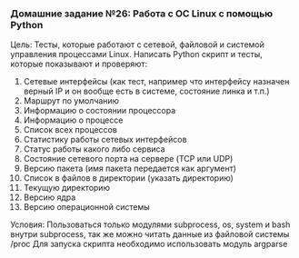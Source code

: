 ### Домашние задание №26: Работа с ОС Linux с помощью Python
Цель: Тесты, которые работают с сетевой, файловой и системой управления процессами Linux.
Написать Python скрипт и тесты, которые показывают и проверяют:
1. Сетевые интерфейсы (как тест, например что интерфейсу назначен верный IP и он вообще есть в системе, состояние линка и т.п.)
2. Маршрут по умолчанию
3. Информацию о состоянии процессора
4. Информацию о процессе
5. Список всех процессов
6. Статистику работы сетевых интерфейсов
7. Статус работы какого либо сервиса
8. Состояние сетевого порта на сервере (TCP или UDP)
9. Версию пакета (имя пакета передается как аргумент)
10. Список в файлов в директории (указать директорию)
11. Текущую директорию
12. Версию ядра
13. Версию операционной системы

Условия:
Пользоваться только модулями subprocess, os, system и bash внутри subprocess, так же можно читать данные из файловой системы /proc
Для запуска скрипта необходимо использовать модуль argparse